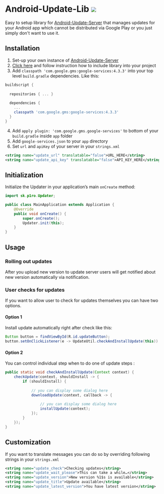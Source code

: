 
# Android-Update-Lib [![](https://jitpack.io/v/P1-Ro/Android-Update-Lib.svg)](https://jitpack.io/#P1-Ro/Android-Update-Lib)  
  
Easy to setup library for [Android-Update-Server](https://github.com/P1-Ro/Android-Update-Server) that manages updates for your Android app which cannot be distributed via Google Play or you just simply don't want to use it.

## Installation
1. Set-up your own instance of [Android-Update-Server](https://github.com/P1-Ro/Android-Update-Server)
2. [Click here](https://jitpack.io/#P1-Ro/Android-Update-Lib)  and follow instruction how to include library into your project
3. Add `classpath 'com.google.gms:google-services:4.3.3'` into your top level `build.gradle` dependencies.  Like this:
```groovy
buildscript {  
  
  repositories { ... }  
 
  dependencies {  
    ...
    classpath 'com.google.gms:google-services:4.3.3'  
  }  
}
```

4.  Add `apply plugin: 'com.google.gms.google-services'` to bottom of your `build.gradle` inside `app` folder
5. Add `google-services.json` to your `app` directory
6. Set `url` and `apiKey` of your server in your `strings.xml`
```xml
<string name="update_url" translatable="false">URL_HERE</string>  
<string name="update_api_key" translatable="false">API_KEY_HERE</string>
```

## Initialization

Initialize the Updater in your application’s main `onCreate` method:
```java
import sk.p1ro.Updater;

public class MainApplication extends Application {
    @Override
    public void onCreate() {
        super.onCreate();
        Updater.init(this);
    }
}
```

## Usage

### Rolling out updates
After you upload new version to update server users will get notified about new version automatically via notification.

### User checks for updates
If you want to allow user to check for updates themselves you can have two options.

#### Option 1
Install update automatically right after check like this:
```java
Button button = findViewById(R.id.updateButton);
button.setOnClickListener(e -> UpdateUtil.checkAndInstallUpdate(this))
```

#### Option 2
You can control individual step when to do one of update steps :
```java
public static void checkAndInstallUpdate(Context context) {
	checkUpdate(context, shouldInstall -> {
		if (shouldInstall) {
		
			// you can display some dialog here
			downloadUpdate(context, callback -> {
			
				// you can display some dialog here
				installUpdate(context);
			});
		}
	});
}
```

## Customization
If you want to translate messages you can do so by overriding following strings in your `strings.xml`
```xml
<string name="update_check">Checking updates</string>  
<string name="update_wait_please">This can take a while…</string>  
<string name="update_version">New version %1$s is available</string>  
<string name="update_title">Update available</string>  
<string name="update_latest_version">You have latest version</string>
```
